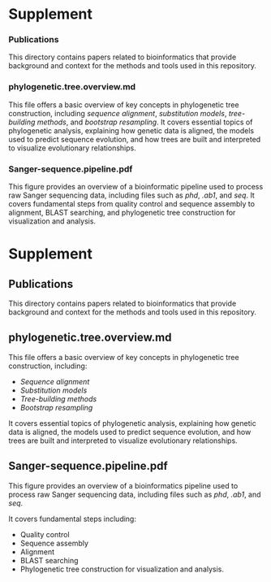 # Supplement

### Publications
This directory contains papers related to bioinformatics that provide background and context for the methods and tools used in this repository.

### phylogenetic.tree.overview.md
This file offers a basic overview of key concepts in phylogenetic tree construction, including *sequence alignment*, *substitution models*, *tree-building methods*, and *bootstrap resampling*. It covers essential topics of phylogenetic analysis, explaining how genetic data is aligned, the models used to predict sequence evolution, and how trees are built and interpreted to visualize evolutionary relationships.

### Sanger-sequence.pipeline.pdf
This figure provides an overview of a bioinformatic pipeline used to process raw Sanger sequencing data, including files such as *phd*, *.ab1*, and *seq*. It covers fundamental steps from quality control and sequence assembly to alignment, BLAST searching, and phylogenetic tree construction for visualization and analysis.


# Supplement

## Publications
This directory contains papers related to bioinformatics that provide background and context for the methods and tools used in this repository.

## phylogenetic.tree.overview.md
This file offers a basic overview of key concepts in phylogenetic tree construction, including:
- *Sequence alignment*
- *Substitution models*
- *Tree-building methods*
- *Bootstrap resampling*

It covers essential topics of phylogenetic analysis, explaining how genetic data is aligned, the models used to predict sequence evolution, and how trees are built and interpreted to visualize evolutionary relationships.

## Sanger-sequence.pipeline.pdf
This figure provides an overview of a bioinformatics pipeline used to process raw Sanger sequencing data, including files such as *phd*, *.ab1*, and *seq*. 

It covers fundamental steps including:
- Quality control
- Sequence assembly
- Alignment
- BLAST searching
- Phylogenetic tree construction for visualization and analysis.
